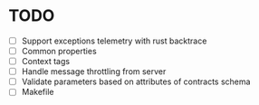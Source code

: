 # TODO
- [ ] Support exceptions telemetry with rust backtrace
- [ ] Common properties
- [ ] Context tags
- [ ] Handle message throttling from server
- [ ] Validate parameters based on attributes of contracts schema
- [ ] Makefile
